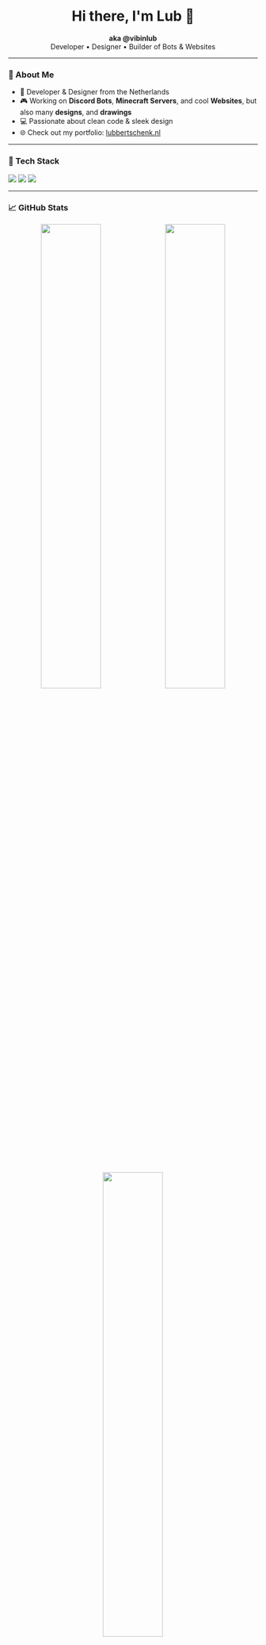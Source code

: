 <h1 align="center">Hi there, I'm Lub 👋</h1>
<p align="center">
  <b>aka @vibinlub</b><br>
  Developer • Designer • Builder of Bots & Websites
</p>

---

### 🧠 About Me

- 🔧 Developer & Designer from the Netherlands  
- 🎮 Working on **Discord Bots**, **Minecraft Servers**, and cool **Websites**, but also many **designs**, and **drawings**  
- 💻 Passionate about clean code & sleek design  
- 🌐 Check out my portfolio: [lubbertschenk.nl](https://lubbertschenk.nl)

---

### 🚀 Tech Stack

<img src="https://img.shields.io/badge/JavaScript-F7DF1E?style=for-the-badge&logo=javascript&logoColor=black"/>  
<img src="https://img.shields.io/badge/HTML5-E34F26?style=for-the-badge&logo=html5&logoColor=white"/>  
<img src="https://img.shields.io/badge/CSS3-1572B6?style=for-the-badge&logo=css3&logoColor=white"/>

---

### 📈 GitHub Stats

<p align="center">
  <img src="https://github-readme-stats.vercel.app/api?username=vibinlub&show_icons=true&theme=radical" width="49%">
  <img src="https://github-readme-streak-stats.herokuapp.com/?user=vibinlub&theme=radical" width="49%">
  <img src="https://github-readme-stats.vercel.app/api/top-langs/?username=vibinlub&layout=compact&theme=radical" width="49%">
</p>

---

### 💬 Let's Connect

- 💬 Discord: `IamLubz`
- 🌐 Portfolio: [lubbertschenk.nl](https://lubbertschenk.nl)

---

> *“To be or not to be.”*

---

<p align="center">
  <img src="https://komarev.com/ghpvc/?username=vibinlub&label=Profile%20views&color=red&style=flat" alt="vibinlub" />
</p>
